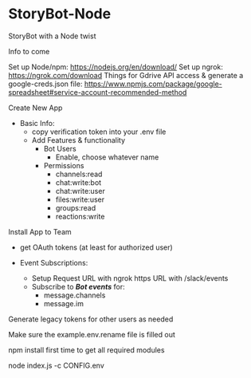 # StoryBot-Node
StoryBot with a Node twist

Info to come

Set up Node/npm: https://nodejs.org/en/download/
Set up ngrok: https://ngrok.com/download
Things for Gdrive API access & generate a google-creds.json file: https://www.npmjs.com/package/google-spreadsheet#service-account-recommended-method


Create New App

* Basic Info:
    * copy verification token into your .env file
    * Add Features & functionality
        * Bot Users
            * Enable, choose whatever name
        * Permissions
            * channels:read
            * chat:write:bot 
            * chat:write:user
            * files:write:user
            * groups:read
            * reactions:write

Install App to Team

* get OAuth tokens (at least for authorized user)

* Event Subscriptions:
    * Setup Request URL with ngrok https URL with /slack/events
    * Subscribe to ***Bot events*** for:
        * message.channels
        * message.im

Generate legacy tokens for other users as needed

Make sure the example.env.rename file is filled out

npm install first time to get all required modules

node index.js -c CONFIG.env